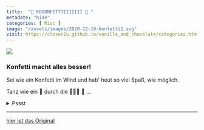 ```yaml
--- 
title:  "🎉 KOOONFETTTIIIIIII 🎉 "
metadate: "hide"
categories: [ Misc ]
image: "/assets/images/2020-12-19-konfetti2.svg"
visit: https://closer2u.github.io/vanilla_and_chocolate/categories.html#misc
---
```


<img src="https://cdn.statically.io/gh/Closer2U/vanilla_and_chocolate/master/assets/images/2020-12-19-konfetti2.svg">

### Konfetti macht alles besser!

  Sei wie ein Konfetti im Wind und hab' heut so viel Spaß, wie möglich.
  
  Tanz wie ein  🎊 durch die 🌃🌃🌃 🦇 ...
  
  <details><summary> Pssst </summary>
  
 🐕  ⬅️ 👖
  
  
  </details>
  

***

[hier ist das Original](https://closer2u.github.io/vanilla_and_chocolate/categories.html#misc)
